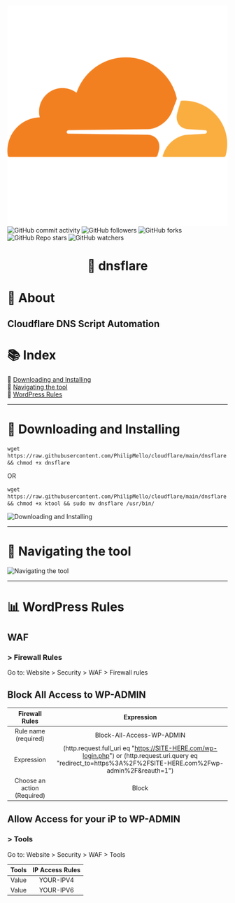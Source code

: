 <img src="media/cloudflare-logo-512px.png" align="right">

![GitHub commit activity](https://img.shields.io/github/commit-activity/t/philipmello/cloudflare?style=for-the-badge&logo=github&logoSize=auto&labelColor=%238000ff&color=%23bf00ff)
![GitHub followers](https://img.shields.io/github/followers/philipmello?style=for-the-badge&labelColor=%2300bfff&color=%23bf00ff)
![GitHub forks](https://img.shields.io/github/forks/philipmello/cloudflare?style=for-the-badge&labelColor=%2300bfff&color=%23bf00ff)
![GitHub Repo stars](https://img.shields.io/github/stars/philipmello/cloudflare?style=for-the-badge&labelColor=%23bf00ff)
![GitHub watchers](https://img.shields.io/github/watchers/philipmello/cloudflare?style=for-the-badge&labelColor=%23bf00ff&link=https%3A%2F%2Fgithub.com%2FPhilipMello%2Fcloudflare%2Fwatchers)


# <p align="center">🔧 dnsflare</p>

# 📝 About
## Cloudflare DNS Script Automation

# 📚 Index
🔖 [Downloading and Installing](#-downloading-and-installing)<br>
🔖 [Navigating the tool](#-navigating-the-tool)<br>
🔖 [WordPress Rules](#-wordpress-rules)<br>

---
# 🔧 Downloading and Installing

```
wget https://raw.githubusercontent.com/PhilipMello/cloudflare/main/dnsflare && chmod +x dnsflare
```
OR
```
wget https://raw.githubusercontent.com/PhilipMello/cloudflare/main/dnsflare && chmod +x ktool && sudo mv dnsflare /usr/bin/
```

![Downloading and Installing](media/dnsflare.gif)

---
# 🔧 Navigating the tool

![Navigating the tool](media/navigating-the-tool.gif)

---

# 📊 WordPress Rules

## WAF

### > Firewall Rules
Go to: Website > Security > WAF > Firewall rules

## Block All Access to WP-ADMIN
| Firewall Rules | Expression |
:---------:|:------:
|Rule name (required)   |Block-All-Access-WP-ADMIN |
|Expression   |(http.request.full_uri eq "https://SITE-HERE.com/wp-login.php") or (http.request.uri.query eq "redirect_to=https%3A%2F%2FSITE-HERE.com%2Fwp-admin%2F&reauth=1") |
|Choose an action (Required)  |Block  |

## Allow Access for your iP to WP-ADMIN
### > Tools
Go to: Website > Security > WAF > Tools

| Tools | IP Access Rules |
:---------:|:------:
|Value   |YOUR-IPV4  |
|Value      |YOUR-IPV6  |